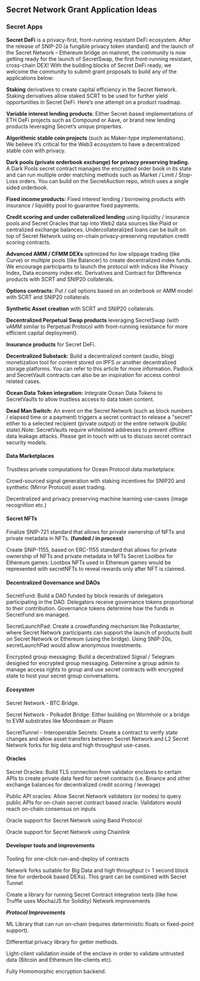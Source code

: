 
<!-- Page title -->
<column mode="slim">
<block>
<hero-title>

## Secret Network Grant Application Ideas

</hero-title>
</block>
</column>







<!-- content -->
<column mode="slim">

<block>

### Secret Apps

**Secret DeFi** is a privacy-first, front-running resistant DeFi ecosystem. After the release of SNIP-20 (a fungible privacy token standard) and the launch of the Secret Network - Ethereum bridge on mainnet, the community is now getting ready for the launch of SecretSwap, the first front-running resistant, cross-chain DEX!
With the building blocks of Secret DeFi ready, we welcome the community to submit grant proposals to build any of the applications below:

**Staking** derivatives to create capital efficiency in the Secret Network. Staking derivatives allow staked SCRT to be used for further yield opportunities in Secret DeFi. Here’s one attempt on a product roadmap.

**Variable interest lending products**: Either Secret-based implementations of ETH DeFi projects such as Compound or Aave, or brand new lending products leveraging Secret’s unique properties.

**Algorithmic stable coin projects** (such as Maker-type implementations). We believe it’s critical for the Web3 ecosystem to have a decentralized stable coin with privacy.

**Dark pools (private orderbook exchange) for privacy preserving trading.** A Dark Pools secret contract manages the encrypted order book in its state and can run multiple order matching methods such as Market / Limit / Stop-Loss orders. You can build on the SecretAuction repo, which uses a single sided orderbook.

**Fixed income products:** Fixed interest lending / borrowing products with insurance / liquidity pool to guarantee fixed payments.

**Credit scoring and under collateralized lending** using liquidity / insurance pools and Secret Oracles that tap into Web2 data sources like Plaid or centralized exchange balances. Undercollateralized loans can be built on top of Secret Network using on-chain privacy-preserving reputation credit scoring contracts.

**Advanced AMM / CFMM DEXs** optimized for low slippage trading (like Curve) or multiple pools (like Balancer) to create decentralized index funds. We encourage participants to launch the protocol with indices like Privacy Index, Data economy index etc.
Derivatives and Contract for Difference products with SCRT and SNIP20 collaterals.

**Options contracts:** Put / call options based on an orderbook or AMM model with SCRT and SNIP20 collaterals.

**Synthetic Asset creation** with SCRT and SNIP20 collaterals.

**Decentralized Perpetual Swap products** leveraging SecretSwap (with vAMM similar to Perpetual Protocol with front-running resistance for more efficient capital deployment).

**Insurance products** for Secret DeFi.

**Decentralized Substack:** Build a decentralized content (audio, blog) monetization tool for content stored on IPFS or another decentralized storage platforms. You can refer to this article for more information. Padlock and SecretVault contracts can also be an inspiration for access control related cases.

**Ocean Data Token integration:** Integrate Ocean Data Tokens to SecretVaults to allow trustless access to data token content.

**Dead Man Switch:** An event on the Secret Network (such as block numbers / elapsed time or a payment) triggers a secret contract to release a "secret" either to a selected recipient (private output) or the entire network (public state).Note: SecretVaults require whitelisted addresses to prevent offline data leakage attacks. Please get in touch with us to discuss secret contract security models.

#### Data Marketplaces

Trustless private computations for Ocean Protocol data marketplace.

Crowd-sourced signal generation with staking incentives for SNIP20 and synthetic (Mirror Protocol) asset trading.

Decentralized and privacy preserving machine learning use-cases (image recognition etc.)


#### Secret NFTs

Finalize SNIP-721 standard that allows for private ownership of NFTs and private metadata in NFTs. __(funded / in process)__

Create SNIP-1155, based on ERC-1155 standard that allows for private ownership of NFTs and private metadata in NFTs
Secret Lootbox for Ethereum games: Lootbox NFTs used in Ethereum games would be represented with secretNFTs to reveal rewards only after NFT is claimed.

#### Decentralized Governance and DAOs

SecretFund: Build a DAO funded by block rewards of delegators participating in the DAO. Delegators receive governance tokens proportional to their contribution. Governance tokens determine how the funds in SecretFund are managed.

SecretLaunchPad: Create a crowdfunding mechanism like Polkastarter, where Secret Network participants can support the launch of products built on Secret Network or Ethereum (using the bridge). Using SNIP-20s, secretLaunchPad would allow anonymous investments.

Encrypted group messaging: Build a decentralized Signal / Telegram designed for encrypted group messaging. Determine a group admin to manage access rights to group and use secret contracts with encrypted state to host your secret group conversations.

#### *Ecosystem*

Secret Network - BTC Bridge.

Secret Network - Polkadot Bridge: Either building on Wormhole or a bridge to EVM substrates like Moonbeam or Plasm

SecretTunnel - Interoperable Secrets: Create a contract to verify state changes and allow asset transfers between Secret Network and L2
Secret Network forks for big data and high throughput use-cases.

#### Oracles

Secret Oracles: Build TLS connection from validator enclaves to certain APIs to create private data feed for secret contracts (i.e. Binance and other exchange balances for decentralized credit scoring / leverage)

Public API oracles: Allow Secret Network validators (or nodes) to query public APIs for on-chain secret contract based oracle. Validators would reach on-chain consensus on inputs

Oracle support for Secret Network using Band Protocol

Oracle support for Secret Network using Chainlink

#### Developer tools and improvements

Tooling for one-click-run-and-deploy of contracts

Network forks suitable for Big Data and high throughput (< 1 second block time for orderbook based DEXs). This grant can be combined with Secret Tunnel

Create a library for running Secret Contract integration tests (like how Truffle uses Mocha/JS for Solidity)
Network improvements

***Protocol Improvements***

ML Library that can run on-chain (requires deterministic floats or fixed-point support).

Differential privacy library for getter methods.

Light-client validation inside of the enclave in order to validate untrusted data (Bitcoin and Ethereum lite-clients etc).

Fully Homomorphic encryption backend.

</block>

</column>




